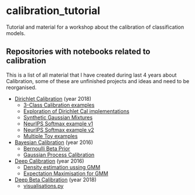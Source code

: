 # calibration_tutorial

Tutorial and material for a workshop about the calibration of classification models.

## Repositories with notebooks related to calibration

This is a list of all material that I have created during last 4 years about
Calibration, some of these are unfinished projects and ideas and need to be
reorganised.

- [Dirichlet Calibration](https://github.com/dirichletcal/experiments_neurips/tree/master/notebooks) (year 2018)
    - [3-Class Calibration examples](https://github.com/dirichletcal/experiments_neurips/blob/master/notebooks/Calibration_example.ipynb)
    - [Exploration of Dirichlet Cal implementations](https://github.com/dirichletcal/experiments_neurips/blob/master/notebooks/Dirichlet_calibration.ipynb)
    - [Synthetic Gaussian Mixtures](https://github.com/dirichletcal/experiments_neurips/blob/master/notebooks/synthetic_data_gaussian_mixture.ipynb)
    - [NeurIPS Softmax example v1](https://github.com/dirichletcal/experiments_neurips/blob/master/notebooks/synthetic_data_gaussian_mixture_softmax_v_01.ipynb)
    - [NeurIPS Softmax example v2](https://github.com/dirichletcal/experiments_neurips/blob/master/notebooks/synthetic_data_gaussian_mixture_softmax_v_02.ipynb)
    - [Multiple Toy examples](https://github.com/dirichletcal/experiments_neurips/blob/master/notebooks/toy_example_experiment.ipynb)
- [Bayesian Calibration](https://github.com/perellonieto/bayesian_calibration/tree/master/jupyter) (year 2016)
    - [Bernoulli Beta Prior](https://github.com/perellonieto/bayesian_calibration/blob/master/jupyter/Bernoulli_Beta_prior.ipynb)
    - [Gaussian Process Calibration](https://github.com/perellonieto/bayesian_calibration/blob/master/jupyter/GaussianProcess_calibration.ipynb)
- [Deep Calibration](https://github.com/perellonieto/deep_calibration) (year 2016)
    - [Density estimation ussing GMM](https://github.com/perellonieto/deep_calibration/blob/master/jupyter/Density_estimation_GMM.ipynb)
    - [Expectation Maximisation for GMM](https://github.com/perellonieto/deep_calibration/blob/master/jupyter/EM_Gaussian_mixture.ipynb)
- [Deep Beta Calibration](https://github.com/perellonieto/deep_betacal) (year 2018)
    - [visualisations.py](https://github.com/perellonieto/deep_betacal/blob/master/utils/visualisations.py)
